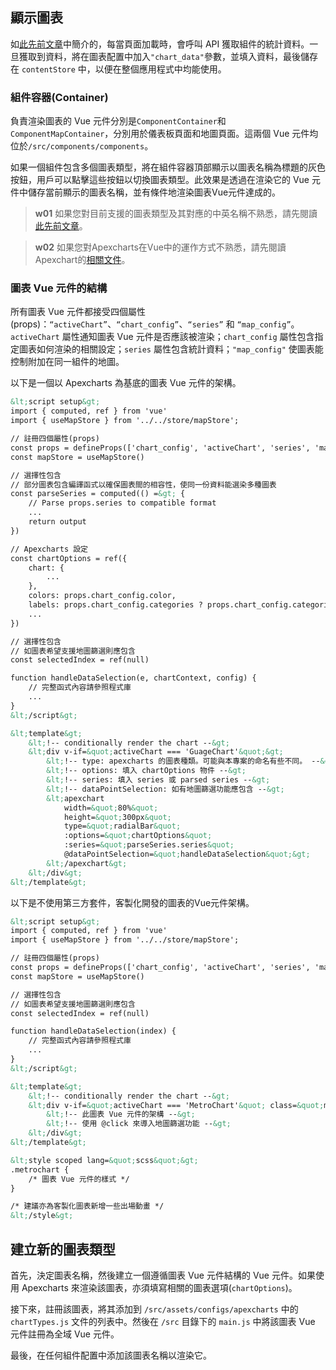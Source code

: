 ## 顯示圖表
如[此先前文章](/front-end/rendering-strategy)中簡介的，每當頁面加載時，會呼叫 API 獲取組件的統計資料。一旦獲取到資料，將在圖表配置中加入`"chart_data"`參數，並填入資料，最後儲存在 `contentStore` 中，以便在整個應用程式中均能使用。

### 組件容器(Container)
負責渲染圖表的 Vue 元件分別是`ComponentContainer`和`ComponentMapContainer`，分別用於儀表板頁面和地圖頁面。這兩個 Vue 元件均位於`/src/components/components`。

如果一個組件包含多個圖表類型，將在組件容器頂部顯示以圖表名稱為標題的灰色按鈕，用戶可以點擊這些按鈕以切換圖表類型。此效果是透過在渲染它的 Vue 元件中儲存當前顯示的圖表名稱，並有條件地渲染圖表Vue元件達成的。

>**w01**
>如果您對目前支援的圖表類型及其對應的中英名稱不熟悉，請先閱讀[此先前文章](/front-end/supported-chart-types)。

>**w02**
>如果您對Apexcharts在Vue中的運作方式不熟悉，請先閱讀Apexchart的[相關文件](https://apexcharts.com/docs/vue-charts/)。

### 圖表 Vue 元件的結構
所有圖表 Vue 元件都接受四個屬性(props)：`“activeChart”`、`“chart_config”`、`“series”` 和 `“map_config”`。`activeChart` 屬性通知圖表 Vue 元件是否應該被渲染；`chart_config` 屬性包含指定圖表如何渲染的相關設定；`series` 屬性包含統計資料；`"map_config"` 使圖表能控制附加在同一組件的地圖。

以下是一個以 Apexcharts 為基底的圖表 Vue 元件的架構。
```html
&lt;script setup&gt;
import { computed, ref } from 'vue'
import { useMapStore } from '../../store/mapStore';

// 註冊四個屬性(props)
const props = defineProps(['chart_config', 'activeChart', 'series', 'map_config'])
const mapStore = useMapStore()

// 選擇性包含
// 部分圖表包含編譯函式以確保圖表間的相容性，使同一份資料能選染多種圖表
const parseSeries = computed(() =&gt; {
    // Parse props.series to compatible format
    ...
    return output
})

// Apexcharts 設定
const chartOptions = ref({
    chart: {
        ...
    },
    colors: props.chart_config.color,
    labels: props.chart_config.categories ? props.chart_config.categories : [],
    ...
})

// 選擇性包含
// 如圖表希望支援地圖篩選則應包含
const selectedIndex = ref(null)

function handleDataSelection(e, chartContext, config) {
    // 完整函式內容請參照程式庫
    ...
}
&lt;/script&gt;

&lt;template&gt;
    &lt;!-- conditionally render the chart --&gt;
    &lt;div v-if=&quot;activeChart === 'GuageChart'&quot;&gt;
        &lt;!-- type: apexcharts 的圖表種類。可能與本專案的命名有些不同。 --&gt;
        &lt;!-- options: 填入 chartOptions 物件 --&gt;
        &lt;!-- series: 填入 series 或 parsed series --&gt;
        &lt;!-- dataPointSelection: 如有地圖篩選功能應包含 --&gt;
        &lt;apexchart 
            width=&quot;80%&quot; 
            height=&quot;300px&quot; 
            type=&quot;radialBar&quot; 
            :options=&quot;chartOptions&quot; 
            :series=&quot;parseSeries.series&quot;
            @dataPointSelection=&quot;handleDataSelection&quot;&gt;
        &lt;/apexchart&gt;
    &lt;/div&gt;
&lt;/template&gt;
```

以下是不使用第三方套件，客製化開發的圖表的Vue元件架構。

```html
&lt;script setup&gt;
import { computed, ref } from 'vue'
import { useMapStore } from '../../store/mapStore';

// 註冊四個屬性(props)
const props = defineProps(['chart_config', 'activeChart', 'series', 'map_config'])
const mapStore = useMapStore()

// 選擇性包含
// 如圖表希望支援地圖篩選則應包含
const selectedIndex = ref(null)

function handleDataSelection(index) {
    // 完整函式內容請參照程式庫
    ...
}
&lt;/script&gt;

&lt;template&gt;
    &lt;!-- conditionally render the chart --&gt;
    &lt;div v-if=&quot;activeChart === 'MetroChart'&quot; class=&quot;metrochart&quot;&gt;
        &lt;!-- 此圖表 Vue 元件的架構 --&gt;
        &lt;!-- 使用 @click 來導入地圖篩選功能 --&gt;
    &lt;/div&gt;
&lt;/template&gt;

&lt;style scoped lang=&quot;scss&quot;&gt;
.metrochart {
    /* 圖表 Vue 元件的樣式 */
}

/* 建議亦為客製化圖表新增一些出場動畫 */
&lt;/style&gt;
```

## 建立新的圖表類型
首先，決定圖表名稱，然後建立一個遵循圖表 Vue 元件結構的 Vue 元件。如果使用 Apexcharts 來渲染該圖表，亦須填寫相關的圖表選項(`chartOptions`)。

接下來，註冊該圖表，將其添加到 `/src/assets/configs/apexcharts` 中的 `chartTypes.js` 文件的列表中。然後在 `/src` 目錄下的 `main.js` 中將該圖表 Vue 元件註冊為全域 Vue 元件。

最後，在任何組件配置中添加該圖表名稱以渲染它。
